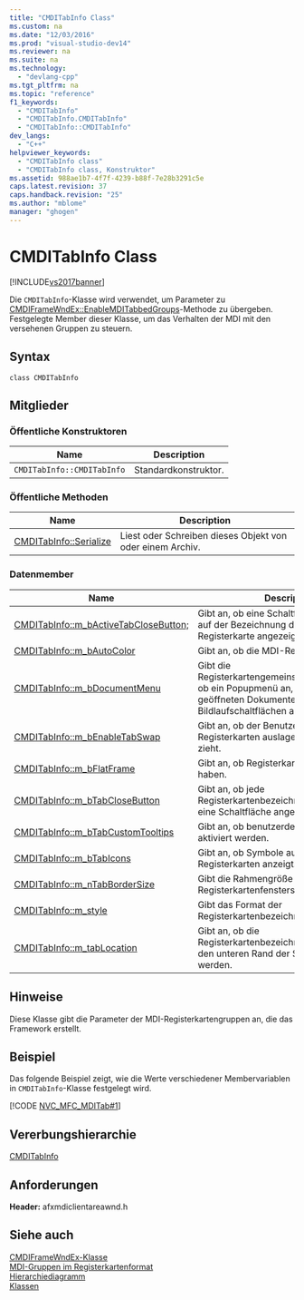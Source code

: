 ```yaml
---
title: "CMDITabInfo Class"
ms.custom: na
ms.date: "12/03/2016"
ms.prod: "visual-studio-dev14"
ms.reviewer: na
ms.suite: na
ms.technology: 
  - "devlang-cpp"
ms.tgt_pltfrm: na
ms.topic: "reference"
f1_keywords: 
  - "CMDITabInfo"
  - "CMDITabInfo.CMDITabInfo"
  - "CMDITabInfo::CMDITabInfo"
dev_langs: 
  - "C++"
helpviewer_keywords: 
  - "CMDITabInfo class"
  - "CMDITabInfo class, Konstruktor"
ms.assetid: 988ae1b7-4f7f-4239-b88f-7e28b3291c5e
caps.latest.revision: 37
caps.handback.revision: "25"
ms.author: "mblome"
manager: "ghogen"
---
```

# CMDITabInfo Class
[!INCLUDE[vs2017banner](../../assembler/inline/includes/vs2017banner.md)]

Die `CMDITabInfo`\-Klasse wird verwendet, um Parameter zu [CMDIFrameWndEx::EnableMDITabbedGroups](../Topic/CMDIFrameWndEx::EnableMDITabbedGroups.md)\-Methode zu übergeben.  Festgelegte Member dieser Klasse, um das Verhalten der MDI mit den versehenen Gruppen zu steuern.  
  
## Syntax  
  
```  
class CMDITabInfo   
```  
  
## Mitglieder  
  
### Öffentliche Konstruktoren  
  
|Name|Description|  
|----------|-----------------|  
|`CMDITabInfo::CMDITabInfo`|Standardkonstruktor.|  
  
### Öffentliche Methoden  
  
|Name|Description|  
|----------|-----------------|  
|[CMDITabInfo::Serialize](../Topic/CMDITabInfo::Serialize.md)|Liest oder Schreiben dieses Objekt von oder einem Archiv.|  
  
### Datenmember  
  
|Name|Description|  
|----------|-----------------|  
|[CMDITabInfo::m\_bActiveTabCloseButton;](../Topic/CMDITabInfo::m_bActiveTabCloseButton;.md)|Gibt an, ob eine Schaltfläche **Schließen** auf der Bezeichnung der aktiven Registerkarte angezeigt wird.|  
|[CMDITabInfo::m\_bAutoColor](../Topic/CMDITabInfo::m_bAutoColor.md)|Gibt an, ob die MDI\-Registerkarten Farbe.|  
|[CMDITabInfo::m\_bDocumentMenu](../Topic/CMDITabInfo::m_bDocumentMenu.md)|Gibt die Registerkartengemeinschaftsausstellungen ob ein Popupmenü an, das eine Liste der geöffneten Dokumenten oder Bildlaufschaltflächen anzeigt.|  
|[CMDITabInfo::m\_bEnableTabSwap](../Topic/CMDITabInfo::m_bEnableTabSwap.md)|Gibt an, ob der Benutzer die Positionen von Registerkarten auslagern kann, indem er zieht.|  
|[CMDITabInfo::m\_bFlatFrame](../Topic/CMDITabInfo::m_bFlatFrame.md)|Gibt an, ob Registerkarten flachen Frames haben.|  
|[CMDITabInfo::m\_bTabCloseButton](../Topic/CMDITabInfo::m_bTabCloseButton.md)|Gibt an, ob jede Registerkartenbezeichnung **Schließen** eine Schaltfläche angezeigt wird.|  
|[CMDITabInfo::m\_bTabCustomTooltips](../Topic/CMDITabInfo::m_bTabCustomTooltips.md)|Gibt an, ob benutzerdefinierte QuickInfos aktiviert werden.|  
|[CMDITabInfo::m\_bTabIcons](../Topic/CMDITabInfo::m_bTabIcons.md)|Gibt an, ob Symbole auf MDI\-Registerkarten anzeigt.|  
|[CMDITabInfo::m\_nTabBorderSize](../Topic/CMDITabInfo::m_nTabBorderSize.md)|Gibt die Rahmengröße jedes Registerkartenfensters an.|  
|[CMDITabInfo::m\_style](../Topic/CMDITabInfo::m_style.md)|Gibt das Format der Registerkartenbezeichnungen an.|  
|[CMDITabInfo::m\_tabLocation](../Topic/CMDITabInfo::m_tabLocation.md)|Gibt an, ob die Registerkartenbezeichnungen oben oder den unteren Rand der Seite gefunden werden.|  
  
## Hinweise  
 Diese Klasse gibt die Parameter der MDI\-Registerkartengruppen an, die das Framework erstellt.  
  
## Beispiel  
 Das folgende Beispiel zeigt, wie die Werte verschiedener Membervariablen in `CMDITabInfo`\-Klasse festgelegt wird.  
  
 [!CODE [NVC_MFC_MDITab#1](../CodeSnippet/VS_Snippets_Misc/NVC_MFC_MDITab#1)]  
  
## Vererbungshierarchie  
 [CMDITabInfo](../../mfc/reference/cmditabinfo-class.md)  
  
## Anforderungen  
 **Header:** afxmdiclientareawnd.h  
  
## Siehe auch  
 [CMDIFrameWndEx\-Klasse](../../mfc/reference/cmdiframewndex-class.md)   
 [MDI\-Gruppen im Registerkartenformat](../../mfc/mdi-tabbed-groups.md)   
 [Hierarchiediagramm](../../mfc/hierarchy-chart.md)   
 [Klassen](../../mfc/reference/mfc-classes.md)